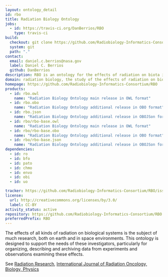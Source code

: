 ```yaml
---
layout: ontology_detail
id: rbo
title: Radiation Biology Ontology
jobs:
  - id: https://travis-ci.org/DanBerrios/RBO
    type: travis-ci
build:
  checkout: git clone https://github.com/Radiobiology-Informatics-Consortium/RBO.git
  system: git
  path: "."
contact:
  email: daniel.c.berrios@nasa.gov
  label: Daniel C. Berrios
  github: DanBerrios
description: RBO is an ontology for the effects of radiation on biota in terrestrial and space environments.
domain: radiation biology, the study of the effects of radiation on biological systems
homepage: https://github.com/Radiobiology-Informatics-Consortium/RBO
products:
  - id: rbo.owl
    name: "Radiation Biology Ontology main release in OWL format"
  - id: rbo.obo
    name: "Radiation Biology Ontology additional release in OBO format"
  - id: rbo.json
    name: "Radiation Biology Ontology additional release in OBOJSon format"
  - id: rbo/rbo-base.owl
    name: "Radiation Biology Ontology main release in OWL format"
  - id: rbo/rbo-base.obo
    name: "Radiation Biology Ontology additional release in OBO format"
  - id: rbo/rbo-base.json
    name: "Radiation Biology Ontology additional release in OBOJSon format"
dependencies:
  - id: ro
  - id: bfo
  - id: pato
  - id: chmo
  - id: envo
  - id: obi
  - id: uo

tracker: https://github.com/Radiobiology-Informatics-Consortium/RBO/issues
license:
  url: http://creativecommons.org/licenses/by/3.0/
  label: CC-BY
activity_status: active
repository: https://github.com/Radiobiology-Informatics-Consortium/RBO
preferredPrefix: RBO
---
```


The effects of all kinds of radiation on biological systems is the subject of much research, both on earth and in space environments.  This ontology is designed to support the needs of these investigators, particularly for organizing, describing and archiving data from experiments and observations examining these effects.  

See [Radiation Research](https://meridian.allenpress.com/radiation-research), [International Journal of Radiation Oncology, Biology, Physics](https://www.redjournal.org/) 

